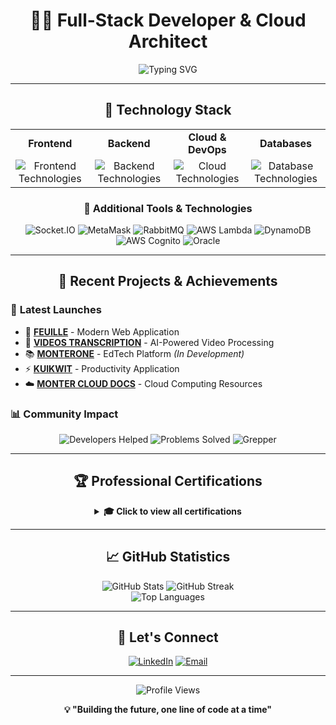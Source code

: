 <div align="center">

# 👨‍💻 Full-Stack Developer & Cloud Architect

<img src="https://readme-typing-svg.herokuapp.com?font=Fira+Code&size=22&duration=3000&pause=1000&color=2196F3&center=true&vCenter=true&width=600&lines=Full-Stack+Developer;Cloud+Solutions+Architect;AI%2FML+Engineer;DevOps+Enthusiast;Open+Source+Contributor" alt="Typing SVG" />

---

## 🚀 Technology Stack

<table>
<tr>
<td align="center"><strong>Frontend</strong></td>
<td align="center"><strong>Backend</strong></td>
<td align="center"><strong>Cloud & DevOps</strong></td>
<td align="center"><strong>Databases</strong></td>
</tr>
<tr>
<td align="center">
<img src="https://skillicons.dev/icons?i=js,ts,react,nextjs,redux,materialui,tailwind" alt="Frontend Technologies" />
</td>
<td align="center">
<img src="https://skillicons.dev/icons?i=nodejs,graphql,firebase,express" alt="Backend Technologies" />
</td>
<td align="center">
<img src="https://skillicons.dev/icons?i=aws,docker,kubernetes" alt="Cloud Technologies" />
</td>
<td align="center">
<img src="https://skillicons.dev/icons?i=mongodb,postgresql,mysql,redis" alt="Database Technologies" />
</td>
</tr>
</table>

### 🔧 Additional Tools & Technologies
<div align="center">
<img src="https://img.shields.io/badge/Socket.IO-010101?style=for-the-badge&logo=socket.io&logoColor=white" alt="Socket.IO" />
<img src="https://img.shields.io/badge/MetaMask-F6851B?style=for-the-badge&logo=metamask&logoColor=white" alt="MetaMask" />
<img src="https://img.shields.io/badge/RabbitMQ-FF6600?style=for-the-badge&logo=rabbitmq&logoColor=white" alt="RabbitMQ" />
<img src="https://img.shields.io/badge/AWS_Lambda-FF9900?style=for-the-badge&logo=awslambda&logoColor=white" alt="AWS Lambda" />
<img src="https://img.shields.io/badge/AWS_DynamoDB-4053D6?style=for-the-badge&logo=amazondynamodb&logoColor=white" alt="DynamoDB" />
<img src="https://img.shields.io/badge/AWS_Cognito-FF9900?style=for-the-badge&logo=amazon&logoColor=white" alt="AWS Cognito" />
<img src="https://img.shields.io/badge/Oracle-F80000?style=for-the-badge&logo=oracle&logoColor=white" alt="Oracle" />
</div>

---

## 🎯 Recent Projects & Achievements

<div align="left">

### 🌟 **Latest Launches**
- 🍃 **[FEUILLE](https://feuille.netlify.app/)** - Modern Web Application
- 🎥 **[VIDEOS TRANSCRIPTION](https://videostranscription.com/)** - AI-Powered Video Processing
- 📚 **[MONTERONE](https://monterone.vercel.app)** - EdTech Platform *(In Development)*
- ⚡ **[KUIKWIT](https://app.kuikwit.com)** - Productivity Application
- ☁️ **[MONTER CLOUD DOCS](https://cloudocs.vercel.app/)** - Cloud Computing Resources

### 📊 **Community Impact**
<div align="center">
<img src="https://img.shields.io/badge/Developers_Helped-54,892-brightgreen?style=for-the-badge&logo=github" alt="Developers Helped" />
<img src="https://img.shields.io/badge/Problems_Solved-95,631-blue?style=for-the-badge&logo=stackoverflow" alt="Problems Solved" />
<img src="https://img.shields.io/badge/Platform-Grepper-orange?style=for-the-badge" alt="Grepper" />
</div>

</div>

---

## 🏆 Professional Certifications

<details>
<summary><strong>🎓 Click to view all certifications</strong></summary>

### 🤖 **Agentic AI**
- [**Introduction to LangGraph**](https://academy.langchain.com/certificates/7irkq4ifm2) - LangChain
 
### 🤖 **Machine Learning & AI**
- [**Machine Learning Specialization**](https://www.coursera.org/account/accomplishments/specialization/3P3YDRM7QCVS) - Stanford University

### ☁️ **AWS Cloud Expertise**
- [**Building Modern Node.js Applications on AWS**](https://coursera.org/share/fca2549fedf7807f959d2d3d6db1508d)
- [**AWS Fundamentals Specialization**]- Complete Specialization
- [**AWS Cloud Technical Essentials**](https://www.coursera.org/account/accomplishments/verify/X6X2PX32HH4M)
- [**Migrating to the AWS Cloud**](https://www.coursera.org/account/accomplishments/verify/87BU2SQ88BAF)
- [**AWS Security Risk Management**](https://www.coursera.org/account/accomplishments/verify/NTSACP5F6SC4)
- [**AWS Serverless Applications**](https://www.coursera.org/account/accomplishments/verify/KXMM3NFHBLKR)

### 💾 **Database & Backend**
- [**MongoDB Basics (M001)**](https://university.mongodb.com/course_completion/49f36d19-b371-465e-aa14-3784176c8f2d) - MongoDB University
- [**Server-side Development with Node.js, Express & MongoDB**](https://www.coursera.org/account/accomplishments/certificate/VRVDYX3FPL47)

### 🎨 **Frontend Development**
- [**React Development**](https://www.coursera.org/account/accomplishments/certificate/NLZZNA3NJ9MG) - Full-Stack Web Development
- [**Bootstrap 4 Framework**](https://www.coursera.org/account/accomplishments/records/K4LZ6QMJXTQQ) - UI Frameworks
- [**JavaScript Interactivity**](https://www.coursera.org/account/accomplishments/certificate/46KC7CBT5XYA)

### 🔬 **Emerging Technologies**
- [**Introduction to Quantum Computing**](https://www.coursera.org/account/accomplishments/certificate/AGTS2Z5CG9EB)

</details>

---

## 📈 GitHub Statistics

<div align="center">
<img src="https://github-readme-stats.vercel.app/api?username=shaharyar1255&show_icons=true&theme=radical&hide_border=true&count_private=true" alt="GitHub Stats" />
<img src="https://github-readme-streak-stats.herokuapp.com/?user=shaharyar1255&theme=radical&hide_border=true" alt="GitHub Streak" />
</div>

<div align="center">
<img src="https://github-readme-stats.vercel.app/api/top-langs/?username=shaharyar1255&layout=compact&theme=radical&hide_border=true" alt="Top Languages" />
</div>

---

## 🤝 Let's Connect

<div align="center">

[![LinkedIn](https://img.shields.io/badge/LinkedIn-0077B5?style=for-the-badge&logo=linkedin&logoColor=white)](https://www.linkedin.com/in/shaharyar-malik-b7415219a/)
[![Email](https://img.shields.io/badge/Email-D14836?style=for-the-badge&logo=gmail&logoColor=white)](mailto:shaharyar.malik2000@gmail.com)

</div>

---

<div align="center">
<img src="https://komarev.com/ghpvc/?username=shaharyar1255&label=Profile%20Views&color=brightgreen&style=for-the-badge" alt="Profile Views" />

**💡 "Building the future, one line of code at a time"**

</div>

</div>
